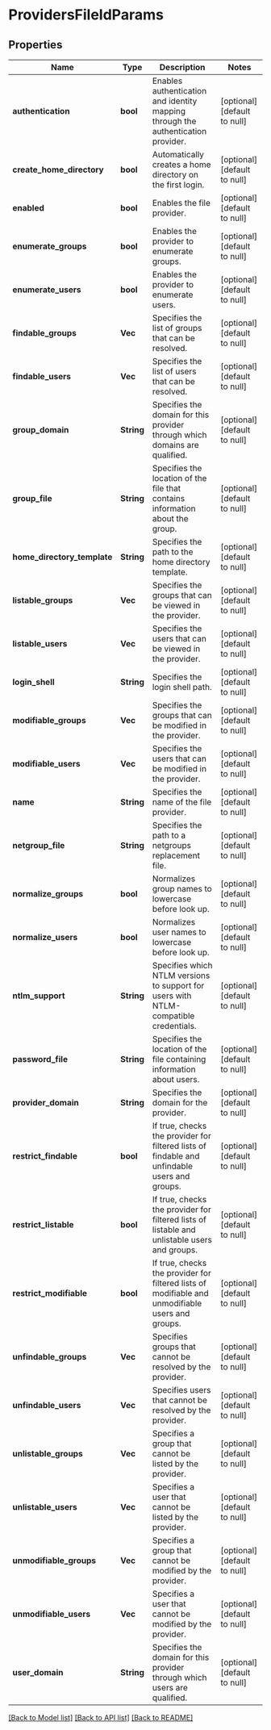 # ProvidersFileIdParams

## Properties
Name | Type | Description | Notes
------------ | ------------- | ------------- | -------------
**authentication** | **bool** | Enables authentication and identity mapping through the authentication provider. | [optional] [default to null]
**create_home_directory** | **bool** | Automatically creates a home directory on the first login. | [optional] [default to null]
**enabled** | **bool** | Enables the file provider. | [optional] [default to null]
**enumerate_groups** | **bool** | Enables the provider to enumerate groups. | [optional] [default to null]
**enumerate_users** | **bool** | Enables the provider to enumerate users. | [optional] [default to null]
**findable_groups** | **Vec<String>** | Specifies the list of groups that can be resolved. | [optional] [default to null]
**findable_users** | **Vec<String>** | Specifies the list of users that can be resolved. | [optional] [default to null]
**group_domain** | **String** | Specifies the domain for this provider through which domains are qualified. | [optional] [default to null]
**group_file** | **String** | Specifies the location of the file that contains information about the group. | [optional] [default to null]
**home_directory_template** | **String** | Specifies the path to the home directory template. | [optional] [default to null]
**listable_groups** | **Vec<String>** | Specifies the groups that can be viewed in the provider. | [optional] [default to null]
**listable_users** | **Vec<String>** | Specifies the users that can be viewed in the provider. | [optional] [default to null]
**login_shell** | **String** | Specifies the login shell path. | [optional] [default to null]
**modifiable_groups** | **Vec<String>** | Specifies the groups that can be modified in the provider. | [optional] [default to null]
**modifiable_users** | **Vec<String>** | Specifies the users that can be modified in the provider. | [optional] [default to null]
**name** | **String** | Specifies the name of the file provider. | [optional] [default to null]
**netgroup_file** | **String** | Specifies the path to a netgroups replacement file. | [optional] [default to null]
**normalize_groups** | **bool** | Normalizes group names to lowercase before look up. | [optional] [default to null]
**normalize_users** | **bool** | Normalizes user names to lowercase before look up. | [optional] [default to null]
**ntlm_support** | **String** | Specifies which NTLM versions to support for users with NTLM-compatible credentials. | [optional] [default to null]
**password_file** | **String** | Specifies the location of the file containing information about users. | [optional] [default to null]
**provider_domain** | **String** | Specifies the domain for the provider. | [optional] [default to null]
**restrict_findable** | **bool** | If true, checks the provider for filtered lists of findable and unfindable users and groups. | [optional] [default to null]
**restrict_listable** | **bool** | If true, checks the provider for filtered lists of listable and unlistable users and groups. | [optional] [default to null]
**restrict_modifiable** | **bool** | If true, checks the provider for filtered lists of modifiable and unmodifiable users and groups. | [optional] [default to null]
**unfindable_groups** | **Vec<String>** | Specifies groups that cannot be resolved by the provider. | [optional] [default to null]
**unfindable_users** | **Vec<String>** | Specifies users that cannot be resolved by the provider. | [optional] [default to null]
**unlistable_groups** | **Vec<String>** | Specifies a group that cannot be listed by the provider. | [optional] [default to null]
**unlistable_users** | **Vec<String>** | Specifies a user that cannot be listed by the provider. | [optional] [default to null]
**unmodifiable_groups** | **Vec<String>** | Specifies a group that cannot be modified by the provider. | [optional] [default to null]
**unmodifiable_users** | **Vec<String>** | Specifies a user that cannot be modified by the provider. | [optional] [default to null]
**user_domain** | **String** | Specifies the domain for this provider through which users are qualified. | [optional] [default to null]

[[Back to Model list]](../README.md#documentation-for-models) [[Back to API list]](../README.md#documentation-for-api-endpoints) [[Back to README]](../README.md)


